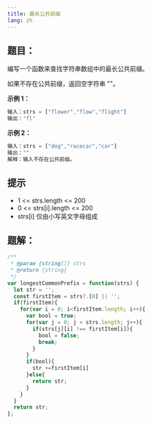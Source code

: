 ```yaml
---
title: 最长公共前缀
lang: zh
---
```


## 题目：

编写一个函数来查找字符串数组中的最长公共前缀。

如果不存在公共前缀，返回空字符串 ""。

**示例 1：**
```ts
输入：strs = ["flower","flow","flight"]
输出："fl"
```

**示例 2：**
```ts
输入：strs = ["dog","racecar","car"]
输出：""
解释：输入不存在公共前缀。
```

## 提示

* 1 <= strs.length <= 200
* 0 <= strs[i].length <= 200
* strs[i] 仅由小写英文字母组成

## 题解：
```ts
/**
 * @param {string[]} strs
 * @return {string}
 */
var longestCommonPrefix = function(strs) {
  let str = '';
  const firstItem = strs?.[0] || '';
  if(firstItem){
    for(var i = 0; i<firstItem.length; i++){
      var bool = true;
      for(var j = 0; j < strs.length; j++){
        if(strs[j][i] !== firstItem[i]){
          bool = false;
          break;
        }
      }
      if(bool){
        str +=firstItem[i]
      }else{
        return str;
      }
    }
  }
  return str;
};
```
